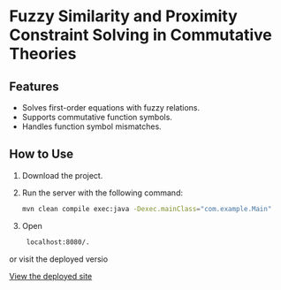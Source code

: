 # Fuzzy Similarity and Proximity Constraint Solving in Commutative Theories


## Features

- Solves first-order equations with fuzzy relations.
- Supports commutative function symbols.
- Handles function symbol mismatches.


## How to Use  

1. Download the project.  
2. Run the server with the following command:  

   ```sh
   mvn clean compile exec:java -Dexec.mainClass="com.example.Main"
3. Open 
   ```sh
    localhost:8080/.

or visit the deployed versio

[View the deployed site](https://thesis-production-5dd7.up.railway.app)